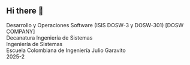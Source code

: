 ## Hi there 👋
Desarrollo y Operaciones Software (ISIS DOSW-3 y DOSW-301) [DOSW COMPANY]      
Decanatura Ingeniería de Sistemas     
Ingeniería de Sistemas       
Escuela Colombiana de Ingeniería Julio Garavito        
2025-2   
